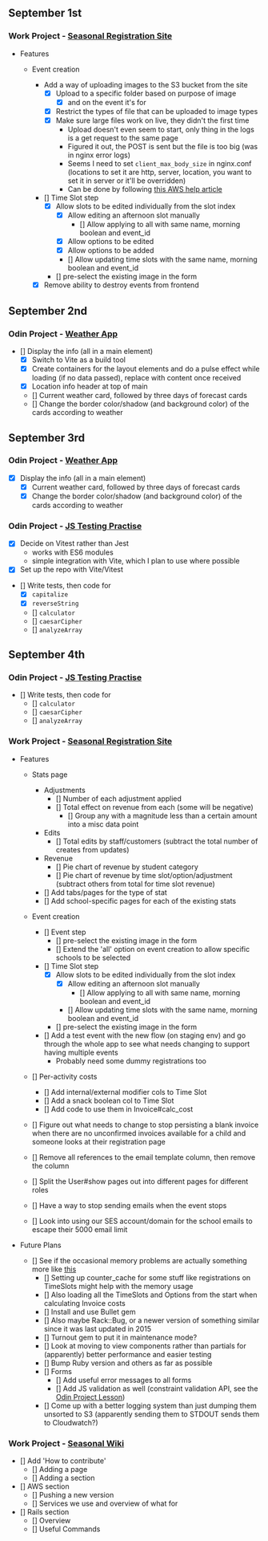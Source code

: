 ## September 1st

### Work Project - [Seasonal Registration Site](https://github.com/Brett-Tanner/db_prototype_v2.git)

- Features

  - Event creation

    - Add a way of uploading images to the S3 bucket from the site
      - [x] Upload to a specific folder based on purpose of image
        - [x] and on the event it's for
      - [x] Restrict the types of file that can be uploaded to image types
      - [x] Make sure large files work on live, they didn't the first time
        - Upload doesn't even seem to start, only thing in the logs is a get request to the same page
        - Figured it out, the POST is sent but the file is too big (was in nginx error logs)
        - Seems I need to set `client_max_body_size` in nginx.conf (locations to set it are http, server, location, you want to set it in server or it'll be overridden)
        - Can be done by following [this AWS help article](https://repost.aws/knowledge-center/elastic-beanstalk-nginx-configuration)
    - [] Time Slot step
      - [x] Allow slots to be edited individually from the slot index
        - [x] Allow editing an afternoon slot manually
          - [] Allow applying to all with same name, morning boolean and event_id
        - [x] Allow options to be edited
        - [x] Allow options to be added
        - [] Allow updating time slots with the same name, morning boolean and event_id
      - [] pre-select the existing image in the form
    - [x] Remove ability to destroy events from frontend

## September 2nd

### Odin Project - [Weather App](https://github.com/Brett-Tanner/weather)

- [] Display the info (all in a main element)
  - [x] Switch to Vite as a build tool
  - [x] Create containers for the layout elements and do a pulse effect while loading (if no data passed), replace with content once received
  - [x] Location info header at top of main
  - [] Current weather card, followed by three days of forecast cards
  - [] Change the border color/shadow (and background color) of the cards according to weather

## September 3rd

### Odin Project - [Weather App](https://github.com/Brett-Tanner/weather)

- [x] Display the info (all in a main element)
  - [x] Current weather card, followed by three days of forecast cards
  - [x] Change the border color/shadow (and background color) of the cards according to weather

### Odin Project - [JS Testing Practise](https://github.com/Brett-Tanner/js-testing-practise)

- [x] Decide on Vitest rather than Jest
  - works with ES6 modules
  - simple integration with Vite, which I plan to use where possible
- [x] Set up the repo with Vite/Vitest
- [] Write tests, then code for
  - [x] `capitalize`
  - [x] `reverseString`
  - [] `calculator`
  - [] `caesarCipher`
  - [] `analyzeArray`

## September 4th

### Odin Project - [JS Testing Practise](https://github.com/Brett-Tanner/js-testing-practise)

- [] Write tests, then code for
  - [] `calculator`
  - [] `caesarCipher`
  - [] `analyzeArray`

### Work Project - [Seasonal Registration Site](https://github.com/Brett-Tanner/db_prototype_v2.git)

- Features

  - Stats page

    - Adjustments
      - [] Number of each adjustment applied
      - [] Total effect on revenue from each (some will be negative)
        - [] Group any with a magnitude less than a certain amount into a misc data point
    - Edits
      - [] Total edits by staff/customers (subtract the total number of creates from updates)
    - Revenue
      - [] Pie chart of revenue by student category
      - [] Pie chart of revenue by time slot/option/adjustment (subtract others from total for time slot revenue)
    - [] Add tabs/pages for the type of stat
    - [] Add school-specific pages for each of the existing stats

  - Event creation

    - [] Event step
      - [] pre-select the existing image in the form
      - [] Extend the 'all' option on event creation to allow specific schools to be selected
    - [] Time Slot step
      - [x] Allow slots to be edited individually from the slot index
        - [x] Allow editing an afternoon slot manually
          - [] Allow applying to all with same name, morning boolean and event_id
        - [] Allow updating time slots with the same name, morning boolean and event_id
      - [] pre-select the existing image in the form
    - [] Add a test event with the new flow (on staging env) and go through the whole app to see what needs changing to support having multiple events
      - Probably need some dummy registrations too

  - [] Per-activity costs

    - [] Add internal/external modifier cols to Time Slot
    - [] Add a snack boolean col to Time Slot
    - [] Add code to use them in Invoice#calc_cost

  - [] Figure out what needs to change to stop persisting a blank invoice when there are no unconfirmed invoices available for a child and someone looks at their registration page
  - [] Remove all references to the email template column, then remove the column
  - [] Split the User#show pages out into different pages for different roles
  - [] Have a way to stop sending emails when the event stops
  - [] Look into using our SES account/domain for the school emails to escape their 5000 email limit

- Future Plans

  - [] See if the occasional memory problems are actually something more like [this](https://www.engineyard.com/blog/thats-not-a-memory-leak-its-bloat/)
    - [] Setting up counter_cache for some stuff like registrations on TimeSlots might help with the memory usage
    - [] Also loading all the TimeSlots and Options from the start when calculating Invoice costs
    - [] Install and use Bullet gem
    - [] Also maybe Rack::Bug, or a newer version of something similar since it was last updated in 2015
    - [] Turnout gem to put it in maintenance mode?
    - [] Look at moving to view components rather than partials for (apparently) better performance and easier testing
    - [] Bump Ruby version and others as far as possible
    - [] Forms
      - [] Add useful error messages to all forms
      - [] Add JS validation as well (constraint validation API, see the [Odin Project Lesson](https://www.theodinproject.com/lessons/javascript-form-validation-with-javascript))
    - [] Come up with a better logging system than just dumping them unsorted to S3 (apparently sending them to STDOUT sends them to Cloudwatch?)

### Work Project - [Seasonal Wiki](https://github.com/Brett-Tanner/KU-wiki)

- [] Add 'How to contribute'
  - [] Adding a page
  - [] Adding a section
- [] AWS section
  - [] Pushing a new version
  - [] Services we use and overview of what for
- [] Rails section
  - [] Overview
  - [] Useful Commands
